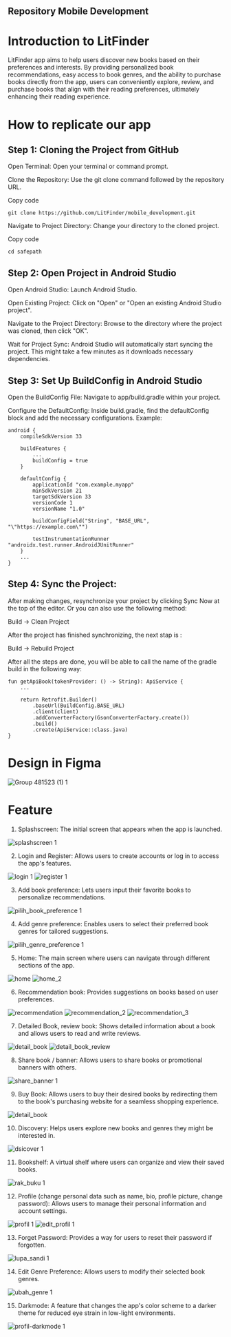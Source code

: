 ## Repository Mobile Development

# Introduction to LitFinder
LitFinder app aims to help users discover new books based on their preferences and interests. By providing personalized book recommendations, easy access to book genres, and the ability to purchase books directly from the app, users can conveniently explore, review, and purchase books that align with their reading preferences, ultimately enhancing their reading experience.

# How to replicate our app
## Step 1: Cloning the Project from GitHub


Open Terminal: Open your terminal or command prompt.

Clone the Repository: Use the git clone command followed by the repository URL.


Copy code
```
git clone https://github.com/LitFinder/mobile_development.git
```

Navigate to Project Directory: Change your directory to the cloned project.


Copy code
```
cd safepath
```

## Step 2: Open Project in Android Studio


Open Android Studio: Launch Android Studio.

Open Existing Project: Click on "Open" or "Open an existing Android Studio project".

Navigate to the Project Directory: Browse to the directory where the project was cloned, then click "OK".

Wait for Project Sync: Android Studio will automatically start syncing the project. This might take a few minutes as it downloads necessary dependencies.

## Step 3: Set Up BuildConfig in Android Studio
Open the BuildConfig File: Navigate to app/build.gradle within your project.

Configure the DefaultConfig: Inside build.gradle, find the defaultConfig block and add the necessary configurations. Example:

```
android {
    compileSdkVersion 33

    buildFeatures {
        ...
        buildConfig = true
    }

    defaultConfig {
        applicationId "com.example.myapp"
        minSdkVersion 21
        targetSdkVersion 33
        versionCode 1
        versionName "1.0"

        buildConfigField("String", "BASE_URL", "\"https://example.com\"")

        testInstrumentationRunner "androidx.test.runner.AndroidJUnitRunner"
    }
    ...
}
```

## Step 4: Sync the Project:


After making changes, resynchronize your project by clicking Sync Now at the top of the editor. Or you can also use the following method:

Build -> Clean Project

After the project has finished synchronizing, the next stap is :

Build -> Rebuild Project 

After all the steps are done, you will be able to call the name of the gradle build in the following way:

```
fun getApiBook(tokenProvider: () -> String): ApiService {
    ...

    return Retrofit.Builder()
        .baseUrl(BuildConfig.BASE_URL)
        .client(client)
        .addConverterFactory(GsonConverterFactory.create())
        .build()
        .create(ApiService::class.java)
}
```
    

# Design in Figma
![Group 481523 (1) 1](https://github.com/LitFinder/mobile_development/assets/91309853/24fc5d18-82fb-4697-8702-7ccaa3d0eeae)

# Feature
1. Splashscreen: The initial screen that appears when the app is launched.

![splashscreen 1](https://github.com/LitFinder/mobile_development/assets/91309853/9dc88d87-40f5-4c3a-ba1f-3ff8dd98a5a2)

2. Login and Register: Allows users to create accounts or log in to access the app's features.

![login 1](https://github.com/LitFinder/mobile_development/assets/91309853/d3adfdee-81e1-4320-b4db-819afaa47bcc)
![register 1](https://github.com/LitFinder/mobile_development/assets/91309853/46b143a2-a52e-45fa-ad1e-82fcfa155fcb)

3. Add book preference: Lets users input their favorite books to personalize recommendations.

![pilih_book_preference 1](https://github.com/LitFinder/mobile_development/assets/91309853/48ca8ec8-783c-4e0d-ac7f-49fce8198b55)

4. Add genre preference: Enables users to select their preferred book genres for tailored suggestions.

![pilih_genre_preference 1](https://github.com/LitFinder/mobile_development/assets/91309853/3007e8b4-a7e5-4d3c-8a07-864174d6e17b)

5. Home: The main screen where users can navigate through different sections of the app.

![home](https://github.com/LitFinder/mobile_development/assets/91309853/00bdea82-df4e-4061-9de1-848e118733dc)
![home_2](https://github.com/LitFinder/mobile_development/assets/91309853/c5dad275-ba3d-469f-81a9-1d849d1d9edd)

6. Recommendation book: Provides suggestions on books based on user preferences.

![recommendation](https://github.com/LitFinder/mobile_development/assets/91309853/bf866e71-6b81-441b-80e7-a198795db084)
![recommendation_2](https://github.com/LitFinder/mobile_development/assets/91309853/7dca9a7d-7114-4bc9-bc2a-b3a0f8e39a1e)
![recommendation_3](https://github.com/LitFinder/mobile_development/assets/91309853/2b12ae48-9cc6-4269-992a-c254750d555f)

7. Detailed Book, review book: Shows detailed information about a book and allows users to read and write reviews.

![detail_book](https://github.com/LitFinder/mobile_development/assets/91309853/04bb7bbd-d884-43f2-bb3a-f465ef51c7ff)
![detail_book_review](https://github.com/LitFinder/mobile_development/assets/91309853/462f0471-6469-421c-86bb-613fe5c8f6f9)

8. Share book / banner: Allows users to share books or promotional banners with others.

![share_banner 1](https://github.com/LitFinder/mobile_development/assets/91309853/97df9c3d-b340-4089-99df-82e15d76a6f9)

9. Buy Book: Allows users to buy their desired books by redirecting them to the book's purchasing website for a seamless shopping experience.

![detail_book](https://github.com/LitFinder/mobile_development/assets/91309853/b127d387-d7ec-4fa3-bf5c-c122431b2df4)

10. Discovery: Helps users explore new books and genres they might be interested in.

![dsicover 1](https://github.com/LitFinder/mobile_development/assets/91309853/bfc33126-0348-4aeb-b395-f59269b24aae)

11. Bookshelf: A virtual shelf where users can organize and view their saved books.

![rak_buku 1](https://github.com/LitFinder/mobile_development/assets/91309853/ae3e81c0-ebb2-402d-8955-5f721fb3932e)

12. Profile (change personal data such as name, bio, profile picture, change password): Allows users to manage their personal information and account settings.

![profil 1](https://github.com/LitFinder/mobile_development/assets/91309853/2de674b7-f1a9-4cac-8675-d5fcf6957b28)
![edit_profil 1](https://github.com/LitFinder/mobile_development/assets/91309853/d7461c72-7381-49a9-aa10-8bf0795ed07d)

13. Forget Password: Provides a way for users to reset their password if forgotten.

![lupa_sandi 1](https://github.com/LitFinder/mobile_development/assets/91309853/3a1751fb-ccc1-443c-bf20-95e750618587)

14. Edit Genre Preference: Allows users to modify their selected book genres.

![ubah_genre 1](https://github.com/LitFinder/mobile_development/assets/91309853/6f9ddca0-f357-4de0-8042-0c735c220dec)

15. Darkmode: A feature that changes the app's color scheme to a darker theme for reduced eye strain in low-light environments.

![profil-darkmode 1](https://github.com/LitFinder/mobile_development/assets/91309853/bc817219-89c4-463d-883e-0df08f2578f1)

